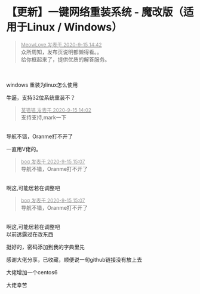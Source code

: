 # 【更新】一键网络重装系统 - 魔改版（适用于Linux / Windows）


<div class="quote"><blockquote><font size="2"><a href="https://www.hostloc.com/forum.php?mod=redirect&amp;goto=findpost&amp;pid=9173898&amp;ptid=744083" target="_blank"><font color="#999999">MeowLove 发表于 2020-9-15 14:42</font></a></font><br />
众所周知，发布页说明都懒得看。。<br />
给你框起来了，提供优质的解答服务。</blockquote></div><br />
<br />
windows 重装为linux怎么使用

牛逼，支持32位系统重装不？

<div class="quote"><blockquote><font size="2"><a href="https://www.hostloc.com/forum.php?mod=redirect&amp;goto=findpost&amp;pid=9173670&amp;ptid=744083" target="_blank"><font color="#999999">某猫猫 发表于 2020-9-15 14:02</font></a></font><br />
支持支持,mark一下</blockquote></div><br />
导航不错，Oranme打不开了

一直用V佬的。

<div class="quote"><blockquote><font size="2"><a href="https://www.hostloc.com/forum.php?mod=redirect&amp;goto=findpost&amp;pid=9174046&amp;ptid=744083" target="_blank"><font color="#999999">boq 发表于 2020-9-15 15:07</font></a></font><br />
导航不错，Oranme打不开了</blockquote></div><br />
啊这,可能居若在调整吧

<div class="quote"><blockquote><font size="2"><a href="https://www.hostloc.com/forum.php?mod=redirect&amp;goto=findpost&amp;pid=9174046&amp;ptid=744083" target="_blank"><font color="#999999">boq 发表于 2020-9-15 15:07</font></a></font><br />
导航不错，Oranme打不开了</blockquote></div><br />
啊这,可能居若在调整吧<br />
以前透露过在改东西

挺好的，密码添加到我的字典里先

感谢大佬分享，已收藏，顺便说一句github链接没有放上去<img id="aimg_Hqvkp" onclick="zoom(this, this.src, 0, 0, 0)" class="zoom" src="https://cdn.jsdelivr.net/gh/hishis/forum-master/public/images/patch.gif" onmouseover="img_onmouseoverfunc(this)" onload="thumbImg(this)" border="0" alt="" />

大佬增加一个centos6

大佬幸苦
